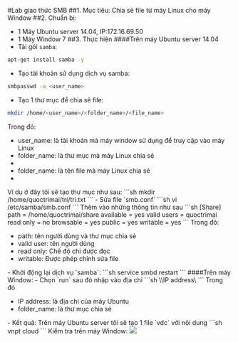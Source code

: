 #Lab giao thức SMB
##1. Mục tiêu:
Chia sẻ file từ máy Linux cho máy Window
##2. Chuẩn bị:
- 1 Máy Ubuntu server 14.04, IP:172.16.69.50
- 1 Máy Window 7
##3. Thực hiện
####Trên máy Ubuntu server 14.04
- Tải gói `samba`:
```sh
apt-get install samba -y
```
- Tạo tài khoản sử dụng dịch vụ samba:
```sh
smbpasswd -a <user_name>
```
- Tạo 1 thư mục để chia sẻ file:
```sh
mkdir /home/<user_name>/<folder_name>/<file_name>
```
Trong đó:
<ul>
<li>user_name: là tài khoản mà máy window sử dụng để truy cập vào máy Linux</li>
<li>folder_name: là thư mục mà máy Linux chia sẻ<li>
<li>folder_name: là tên file mà máy Linux chia sẻ<li>
</ul>
Ví dụ ở đây tôi sẽ tạo thư mục như sau:
```sh
mkdir /home/quoctrimai/tri/tri.txt
```
- Sửa file `smb.conf`
```sh
vi /etc/samba/smb.conf
```
Thêm vào những thông tin như sau
```sh
[Share]
path = /home/quoctrimai/share
available = yes
valid users = quoctrimai
read only = no
browsable = yes
public = yes
writable = yes
```
Trong đó:
<ul>
<li>path: tên người dùng và thư mục chia sẻ</li>
<li>valid user: tên người dùng</li>
<li>read only: Chế độ chỉ được đọc</li>
<li>writable: Được phép chỉnh sửa file</li>
</ul>
- Khởi động lại dịch vụ `samba`:
```sh
service smbd restart
```
####Trên máy Window:
- Chọn `run` sau đó nhập vào địa chỉ
```sh
\\IP address\<folder_name>
```
Trong đó
<ul>
<li>IP address: là địa chỉ của máy Ubuntu</li>
<li>folder_name: là thư mục chia sẻ</li>
</ul>
- Kết quả:
Trên máy Ubuntu server tôi sẽ tạo 1 file `vdc` với nội dung
```sh
vnpt cloud
```
Kiểm tra trên máy Window:
<img src="http://i.imgur.com/vFoEyLj.png">








